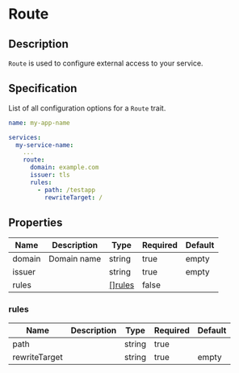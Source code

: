 # Route

## Description

`Route` is used to configure external access to your service.

## Specification

List of all configuration options for a `Route` trait.

```yaml
name: my-app-name

services:
  my-service-name:
    ...
    route:
      domain: example.com
      issuer: tls
      rules:
        - path: /testapp
          rewriteTarget: /
```

## Properties

Name | Description | Type | Required | Default 
------------ | ------------- | ------------- | ------------- | ------------- 
 domain |  Domain name | string | true | empty 
 issuer |  | string | true | empty 
 rules |  | [[]rules](#rules) | false |  


### rules

Name | Description | Type | Required | Default 
------------ | ------------- | ------------- | ------------- | ------------- 
 path |  | string | true |  
 rewriteTarget |  | string | true | empty 
 
